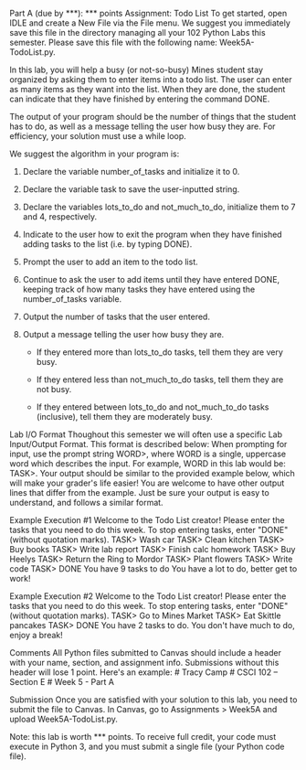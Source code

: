 Part A (due by ***): *** points
Assignment: Todo List
To get started, open IDLE and create a New File via the File menu. We suggest you immediately save this file in the directory managing all your 102 Python Labs this semester. Please save this file with the following name: Week5A-TodoList.py.

In this lab, you will help a busy (or not-so-busy) Mines student stay organized by asking them to enter items into a todo list. The user can enter as many items as they want into the list. When they are done, the student can indicate that they have finished by entering the command DONE.

The output of your program should be the number of things that the student has to do, as well as a message telling the user how busy they are. For efficiency, your solution must use a while loop.

We suggest the algorithm in your program is:
1. Declare the variable number_of_tasks and initialize it to 0.
2. Declare the variable task to save the user-inputted string.
3. Declare the variables lots_to_do and not_much_to_do, initialize them to 7 and 4, respectively.
4. Indicate to the user how to exit the program when they have finished adding tasks to the list (i.e. by typing DONE).
5. Prompt the user to add an item to the todo list.
6. Continue to ask the user to add items until they have entered DONE, keeping track of how many tasks they have entered using the number_of_tasks variable.
7. Output the number of tasks that the user entered.
8. Output a message telling the user how busy they are.
    
    - If they entered more than lots_to_do tasks, tell them they are very busy.
    
    - If they entered less than not_much_to_do tasks, tell them they are not busy.
    
    - If they entered between lots_to_do and not_much_to_do tasks (inclusive), tell them they are moderately busy.

Lab I/O Format
Thoughout this semester we will often use a specific Lab Input/Output Format. This format is described below:
When prompting for input, use the prompt string WORD>, where WORD is a single, uppercase word which describes the input. For example, WORD in this lab would be: TASK>.
Your output should be similar to the provided example below, which will make your grader's life easier!
You are welcome to have other output lines that differ from the example. Just be sure your output is easy to understand, and follows a similar format.

Example Execution #1
Welcome to the Todo List creator!
Please enter the tasks that you need to do this week. To stop entering tasks, enter "DONE" (without quotation marks).
TASK> Wash car
TASK> Clean kitchen
TASK> Buy books
TASK> Write lab report
TASK> Finish calc homework
TASK> Buy Heelys
TASK> Return the Ring to Mordor
TASK> Plant flowers
TASK> Write code
TASK> DONE
You have 9 tasks to do
You have a lot to do, better get to work!

Example Execution #2
Welcome to the Todo List creator!
Please enter the tasks that you need to do this week. To stop entering tasks, enter "DONE" (without quotation marks).
TASK> Go to Mines Market
TASK> Eat Skittle pancakes
TASK> DONE
You have 2 tasks to do.
You don't have much to do, enjoy a break!

Comments
All Python files submitted to Canvas should include a header with your name, section, and assignment info. Submissions without this header will lose 1 point. Here's an example:
        #   Tracy Camp
        #   CSCI 102 – Section E
        #   Week 5 - Part A

Submission
Once you are satisfied with your solution to this lab, you need to submit the file to Canvas. In Canvas, go to Assignments > Week5A and upload Week5A-TodoList.py.

Note: this lab is worth *** points. To receive full credit, your code must execute in Python 3, and you must submit a single file (your Python code file).
